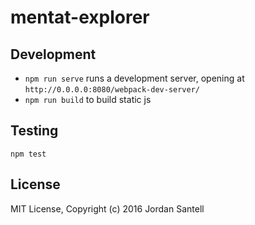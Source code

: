 # mentat-explorer

## Development

* `npm run serve` runs a development server, opening at `http://0.0.0.0:8080/webpack-dev-server/`
* `npm run build` to build static js

## Testing

`npm test`

## License

MIT License, Copyright (c) 2016 Jordan Santell
